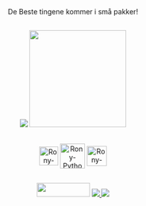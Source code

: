 <div align="center"> 
   De Beste tingene kommer i små pakker!
</div>
  
  ##
<div align="center">
  <!--Contadores--!>
  <img heigth="195em" src="https://github-readme-stats.vercel.app/api/?username=ronyrd&show_icons=true&theme=tokyonight"/>
  <img height="195em" src="https://github-readme-stats.vercel.app/api/top-langs/?username=ronyrd&theme=tokyonight"/>                           
  <!--img height="290em" src="https://github-readme-stats.vercel.app/api/top-langs/?username=ronyrd&layout=compact&langs_count=7&theme=radical"/--!>
</div>
  
  ##
<div align="center"> 
   <!-- Línguas usadas/--!>      
   <img align="center" alt="Rony-Js" height="38" width="38" src="https://raw.githubusercontent.com/devicons/devicon/master/icons/javascript/javascript-plain.svg"> 
   <img align="center" alt="Rony-Python" height="50" width="50" src="https://raw.githubusercontent.com/devicons/devicon/master/icons/python/python-original.svg">
   <img align="center" alt="Rony-HTML" height="40" width="40" src="https://cdn.jsdelivr.net/gh/devicons/devicon/icons/html5/html5-original.svg"> 
</div>
  
  ##
<div align="center"> 
  <!-- Redes sociais /--!>
  <a href="https://www.instagram.com/roney_rd/" target="_blank"><img height="28" width="107" src="https://img.shields.io/badge/-Instagram-%23E4405F?style=for-the-badge&logo=instagram&logoColor=white" target="_blank"></a>  
  <a href="https://twitter.com/roney_rd" target="_blank"><img src="https://img.shields.io/badge/Twitter-1DA1F2?style=for-the-badge&logo=twitter&logoColor=white"</a>
  <a href="https://www.linkedin.com/in/roneyrd/" target="_blank"><img src="https://img.shields.io/badge/LinkedIn-0077B5?style=for-the-badge&logo=linkedin&logoColor=white"></a>
</div> 
   
  ##
<!--
    **Ronyrd/ronyrd** is a ✨ _special_ ✨ repository because its `README.md` (this file) appears on your GitHub profile.

    Here are some ideas to get you started:

    - 🔭 I’m currently working on ...
    - 🌱 I’m currently learning ...
    - 👯 I’m looking to collaborate on ...
    - 🤔 I’m looking for help with ...
    - 💬 Ask me about ...
    - 📫 How to reach me: ...
    - 😄 Pronouns: ...
    - ⚡ Fun fact: ...
-->

